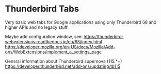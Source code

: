 
# Thunderbird Tabs

Very basic web tabs for Google applications using only Thunderbird 68 and higher APIs and no legacy stuff.

Maybe add configuration window, see:
https://thunderbird-webextensions.readthedocs.io/en/68/index.html
https://developer.mozilla.org/en-US/docs/Mozilla/Add-ons/WebExtensions/Implement_a_settings_page

General information about Thunderbird supernova (115.*+)
https://developer.thunderbird.net/add-ons/updating/tb115
